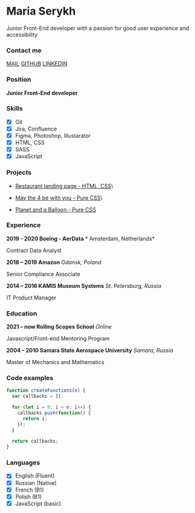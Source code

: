 # Maria Serykh
Junior Front-End developer with a passion for good user experience and accessibility

### Contact me

[MAIL](marie.serykh@gmail.com)
[GITHUB](https://github.com/mserykh)
[LINKEDIN](https://www.linkedin.com/in/mariaserykh/)

### Position

**Junior Front-End developer**

### Skills

- [x] Git
- [x] Jira, Confluence
- [x] Figma, Photoshop, Illustarator
- [x] HTML, CSS
- [x] SASS
- [x] JavaScript

### Projects

- [Restaurant landing page - HTML, CSS](https://mserykh.github.io/layout-restaurant/)\

- [May the 4 be with you - Pure CSS](https://codepen.io/trifle-on-a-stick/pen/zYvPwmo)\

- [Planet and a Balloon - Pure CSS](https://codepen.io/trifle-on-a-stick/pen/bGVeGrV)

### Experience

**2019 - 2020 Boeing - AerData** * Amsterdam, Netherlands*

Contract Data Analyst

**2018 – 2019 Amazon** *Gdansk, Poland*

Senior Compliance Associate

**2014 – 2016 KAMIS Museum Systems** *St. Petersburg, Russia*

IT Product Manager

### Education

**2021 – now Rolling Scopes School** *Online*

Javascript/Front-end Mentoring Program

**2004 – 2010 Samara State Aerospace University** *Samara, Russia*

Master of Mechanics and Mathematics

### Code examples

```javascript
function createFunctions(n) {
  var callbacks = [];

  for (let i = 0; i < n; i++) {
    callbacks.push(function() {
      return i;
    });
  }
  
  return callbacks;
}
```

### Languages

- [x] English (Fluent)
- [x] Russian (Native)
- [x] French (B1)
- [x] Polish (B1)
- [x] JavaScript (basic)
